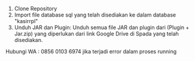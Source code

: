 1. Clone Repository
2. Import file database sql yang telah disediakan ke dalam database "kasirrpl"
3. Unduh JAR dan Plugin:
Unduh semua file JAR dan plugin dari (Plugin + Jar.zip) yang diperlukan dari link Google Drive di Spada yang telah disediakan.

Hubungi WA : 0856 0103 6974 jika terjadi error dalam proses running
